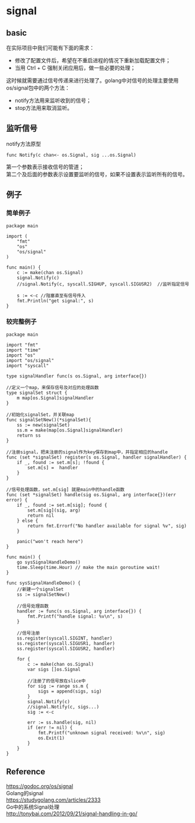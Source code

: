 # signal

## basic

在实际项目中我们可能有下面的需求：  
- 修改了配置文件后，希望在不重启进程的情况下重新加载配置文件；  
- 当用 Ctrl + C 强制关闭应用后，做一些必要的处理；  

这时候就需要通过信号传递来进行处理了。golang中对信号的处理主要使用os/signal包中的两个方法：  
- notify方法用来监听收到的信号；  
- stop方法用来取消监听。  

## 监听信号

notify方法原型
```
func Notify(c chan<- os.Signal, sig ...os.Signal) 
```
第一个参数表示接收信号的管道；  
第二个及后面的参数表示设置要监听的信号，如果不设置表示监听所有的信号。  

## 例子
### 简单例子

```
package main

import ( 
    "fmt" 
    "os" 
    "os/signal" 
)

func main() { 
    c := make(chan os.Signal) 
    signal.Notify(c)
    //signal.Notify(c, syscall.SIGHUP, syscall.SIGUSR2)  //监听指定信号

    s := <-c //阻塞直至有信号传入 
    fmt.Println("get signal:", s) 
}
```
### 较完整例子
```
package main

import "fmt"
import "time"
import "os"
import "os/signal"
import "syscall"

type signalHandler func(s os.Signal, arg interface{})

//定义一个map，来保存信号及对应的处理函数
type signalSet struct {
    m map[os.Signal]signalHandler
}

//初始化signalSet，并关联map
func signalSetNew()(*signalSet){
    ss := new(signalSet)
    ss.m = make(map[os.Signal]signalHandler)
    return ss
}

//注册signal，把未注册的signal作为key保存到map中，并指定相应的handle
func (set *signalSet) register(s os.Signal, handler signalHandler) {
    if _, found := set.m[s]; !found {
        set.m[s] =  handler
    }
}

//信号处理函数，set.m[sig] 就是main中的handle函数
func (set *signalSet) handle(sig os.Signal, arg interface{})(err error) {
    if _, found := set.m[sig]; found {
        set.m[sig](sig, arg)
        return nil
    } else {
        return fmt.Errorf("No handler available for signal %v", sig)
    }

    panic("won't reach here")
}

func main() {
    go sysSignalHandleDemo()
    time.Sleep(time.Hour) // make the main goroutine wait!
}

func sysSignalHandleDemo() {
    //新建一个signalSet
    ss := signalSetNew()
    
    //信号处理函数
    handler := func(s os.Signal, arg interface{}) {
        fmt.Printf("handle signal: %v\n", s)
    }

    //信号注册
    ss.register(syscall.SIGINT, handler)
    ss.register(syscall.SIGUSR1, handler)
    ss.register(syscall.SIGUSR2, handler)

    for {
        c := make(chan os.Signal)
        var sigs []os.Signal
        
        //注册了的信号放在slice中
        for sig := range ss.m {
            sigs = append(sigs, sig)
        }
        signal.Notify(c)
        //signal.Notify(c, sigs...)
        sig := <-c

        err := ss.handle(sig, nil)
        if (err != nil) {
            fmt.Printf("unknown signal received: %v\n", sig)
            os.Exit(1)
        }
    }
}
```

## Reference

https://godoc.org/os/signal  
Golang的signal  
https://studygolang.com/articles/2333  
Go中的系统Signal处理  
http://tonybai.com/2012/09/21/signal-handling-in-go/  
